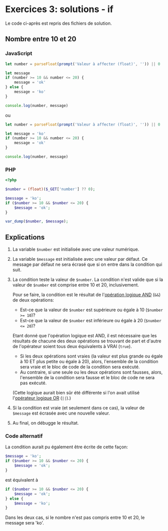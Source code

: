# Exercices 3: solutions - if

Le code ci-après est repris des fichiers de solution.

## Nombre entre 10 et 20

### JavaScript

```javascript
let number = parseFloat(prompt('Valeur à affecter (float)', '')) || 0

let message
if (number >= 10 && number <= 20) {
    message = 'ok'
} else {
    message = 'ko'
}

console.log(number, message)
```

ou

```javascript
let number = parseFloat(prompt('Valeur à affecter (float)', '')) || 0

let message = 'ko'
if (number >= 10 && number <= 20) {
    message = 'ok'
}

console.log(number, message)
```

### PHP

```php
<?php

$number = (float)($_GET['number'] ?? 0);

$message = 'ko';
if ($number >= 10 && $number <= 20) {
    $message = 'ok';
}

var_dump($number, $message);
```


## Explications

 1. La variable `$number` est initialisée avec une valeur numérique.
 
 2. La variable `$message` est initialisée avec une valeur par défaut. Ce message par défaut ne sera écrasé que si on entre dans la condition qui suit.

 3. La condition teste la valeur de `$number`. La condition n'est valide que si la valeur de `$number` est comprise entre 10 et 20, inclusivement.
 
    Pour se faire, la condition est le résultat  de l'[opération logique AND](https://fr.wikipedia.org/wiki/Fonction_ET) (`&&`) de deux opérations:
    - Est-ce que la valeur de `$number` est supérieure ou égale à 10 (`$number >= 10`)?
    - Est-ce que la valeur de `$number` est inférieure ou égale à 20 (`$number <= 20`)?

    Etant donné que l'opération logique est AND, il est nécessaire que les résultats de chacune des deux opérations se trouvant de part et d'autre de l'opérateur soient tous deux équivalents à VRAI (`true`).
    - Si les deux opérations sont vraies (la valeur est plus grande ou égale à 10 ET plus petite ou égale à 20), alors, l'ensemble de la condition sera vraie et le bloc de code de la condition sera exécuté. 
    - Au contraire, si une seule ou les deux opérations sont fausses, alors, l'ensemble de la condition sera fausse et le bloc de code ne sera pas exécuté.

    (Cette logique aurait bien sûr été différente si l'on avait utilisé l'[opérateur logique OR](https://fr.wikipedia.org/wiki/Fonction_OU) (`||`).) 

  4. Si la condition est vraie (et seulement dans ce cas), la valeur de `$message` est écrasée avec une nouvelle valeur.

  5. Au final, on débugge le résultat.

### Code alternatif

La condition aurait pu également être écrite de cette façon:

```php
$message = 'ko';
if ($number >= 10 && $number <= 20) {
    $message = 'ok';
}
```

est équivalent à

```php
if ($number >= 10 && $number <= 20) {
    $message = 'ok';
} else {
    $message = 'ko';
}
```

Dans les deux cas, si le nombre n'est pas compris entre 10 et 20, le message sera 'ko'.
